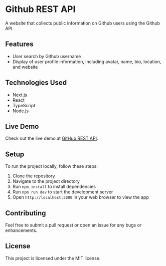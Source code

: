 # Github REST API
A website that collects public information on Github users using the Github API.

## Features
- User search by Github username
- Display of user profile information, including avatar, name, bio, location, and website

## Technologies Used
- Next.js
- React
- TypeScript
- Node.js

## Live Demo
Check out the live demo at [GitHub REST API](https://github-rest-user.netlify.app/).

## Setup
To run the project locally, follow these steps:
1. Clone the repository
2. Navigate to the project directory
3. Run `npm install` to install dependencies
4. Run `npm run dev` to start the development server
5. Open `http://localhost:3000` in your web browser to view the app

## Contributing
Feel free to submit a pull request or open an issue for any bugs or enhancements.

## License
This project is licensed under the MIT license.
